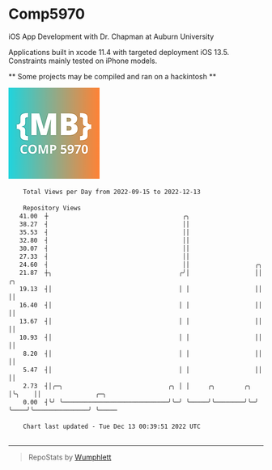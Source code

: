 # Comp5970
iOS App Development with Dr. Chapman at Auburn University

Applications built in xcode 11.4 with targeted deployment iOS 13.5.
Constraints mainly tested on iPhone models.

** Some projects may be compiled and ran on a hackintosh **

![App Icon](https://github.com/MatthewBentz/Comp5970/blob/master/Assignment1a-mlb0119/Assignment1a-mlb0119/Assets.xcassets/AppIcon.appiconset/180.png)

```
    Total Views per Day from 2022-09-15 to 2022-12-13

    Repository Views
   41.00  ┼                                     ╭╮
   38.27  ┤                                     ││
   35.53  ┤                                     ││
   32.80  ┤                                     ││
   30.07  ┤                                     ││
   27.33  ┤                                     ││
   24.60  ┤                                     ││                  ╭╮
   21.87  ┼╮                                   ╭╯│                  ││     ╭╮
   19.13  ┤│                                   │ │                  ││     ││
   16.40  ┤│                                   │ │                  ││     ││
   13.67  ┤│                                   │ │                  ││     ││
   10.93  ┤│                                   │ │                  ││     ││
    8.20  ┤│                                   │ │                  ││     ││
    5.47  ┤│                                   │ │                  ││     ││
    2.73  ┤│╭─╮                             ╭╮ │ │     ╭╮        ╭╮ │╰╮    ││               ╭─╮
    0.00  ┤╰╯ ╰─────────────────────────────╯╰─╯ ╰─────╯╰────────╯╰─╯ ╰────╯╰───────────────╯ ╰─────

    Chart last updated - Tue Dec 13 00:39:51 2022 UTC
    
```

---

> RepoStats by [Wumphlett](https://github.com/Wumphlett)
